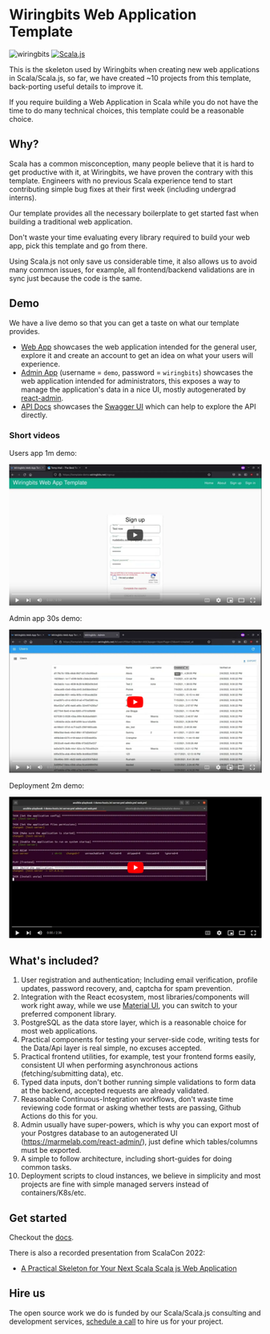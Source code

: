 # Wiringbits Web Application Template

![wiringbits](https://github.com/wiringbits/scala-webapp-template/workflows/Build%20the%20server%20app/badge.svg)
[![Scala.js](https://www.scala-js.org/assets/badges/scalajs-1.6.0.svg)](https://www.scala-js.org)

This is the skeleton used by Wiringbits when creating new web applications in Scala/Scala.js, so far, we have created ~10 projects from this template, back-porting useful details to improve it.

If you require building a Web Application in Scala while you do not have the time to do many technical choices, this template could be a reasonable choice.


## Why?

Scala has a common misconception, many people believe that it is hard to get productive with it, at Wiringbits, we have proven the contrary with this template. Engineers with no previous Scala experience tend to start contributing simple bug fixes at their first week (including undergrad interns).

Our template provides all the necessary boilerplate to get started fast when building a traditional web application.

Don't waste your time evaluating every library required to build your web app, pick this template and go from there.

Using Scala.js not only save us considerable time, it also allows us to avoid many common issues, for example, all frontend/backend validations are in sync just because the code is the same.


## Demo

We have a live demo so that you can get a taste on what our template provides.

- [Web App](https://template-demo.wiringbits.net) showcases the web application intended for the general user, explore it and create an account to get an idea on what your users will experience.
- [Admin App](https://template-demo-admin.wiringbits.net) (username = `demo`, password = `wiringbits`) showcases the web application intended for administrators, this exposes a way to manage the application's data in a nice UI, mostly autogenerated by [react-admin](https://marmelab.com/react-admin/).
- [API Docs](https://template-demo.wiringbits.net/api/docs/index.html) showcases the [Swagger UI](https://swagger.io/tools/swagger-ui/) which can help to explore the API directly.

### Short videos

Users app 1m demo:

[![Users app 1m demo](./docs/assets/demo-video-01.png)](https://youtu.be/hURUK4NCGBk "Users app 1m demo")

Admin app 30s demo:

[![Admin app 30s demo](./docs/assets/demo-video-02.png)](https://youtu.be/78rxfdPOGqk "Admin app 30s demo")

Deployment 2m demo:

[![Deployment 2m demo](./docs/assets/demo-video-03.png)](https://youtu.be/cN599dMa9EA "Deployment 2m demo")


## What's included?

1. User registration and authentication; Including email verification, profile updates, password recovery, and, captcha for spam prevention.
2. Integration with the React ecosystem, most libraries/components will work right away, while we use [Material UI](https://v3.mui.com/), you can switch to your preferred component library.
3. PostgreSQL as the data store layer, which is a reasonable choice for most web applications.
4. Practical components for testing your server-side code, writing tests for the Data/Api layer is real simple, no excuses accepted.
5. Practical frontend utilities, for example, test your frontend forms easily, consistent UI when performing asynchronous actions (fetching/submitting data), etc.
6. Typed data inputs, don't bother running simple validations to form data at the backend, accepted requests are already validated.
7. Reasonable Continuous-Integration workflows, don't waste time reviewing code format or asking whether tests are passing, Github Actions do this for you.
8. Admin usually have super-powers, which is why you can export most of your Postgres database to an autogenerated UI (https://marmelab.com/react-admin/), just define which tables/columns must be exported.
9. A simple to follow architecture, including short-guides for doing common tasks.
10. Deployment scripts to cloud instances, we believe in simplicity and most projects are fine with simple managed servers instead of containers/K8s/etc.

## Get started

Checkout the [docs](./docs/README.md).

There is also a recorded presentation from ScalaCon 2022:

- [A Practical Skeleton for Your Next Scala Scala js Web Application](https://www.youtube.com/watch?v=xWGMr0AsAMU)

## Hire us

The open source work we do is funded by our Scala/Scala.js consulting and development services, [schedule a call](http://alexis.wiringbits.net/) to hire us for your project.
